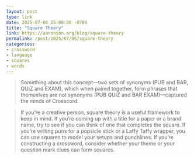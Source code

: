 ```yaml
---
layout: post
type: link
date: 2025-07-06 15:00:00 -0700
title: "Square Theory"
link: https://aaronson.org/blog/square-theory
permalink: /post/2025/07/06/square-theory
categories: 
- crossword
- language
- squares
- words
---
```

<blockquote>Something about this concept—two sets of synonyms (PUB and BAR, QUIZ and EXAM), which when paired together, form phrases that themselves are not synonyms (PUB QUIZ and BAR EXAM)—captured the minds of Crosscord.</blockquote>
<blockquote> If you’re a creative person, square theory is a useful framework to keep in mind. If you’re coming up with a title for a paper or a brand name, try to see if you can think of one that completes the square. If you’re writing puns for a popsicle stick or a Laffy Taffy wrapper, you can use squares to model your setups and punchlines. If you’re constructing a crossword, consider whether your theme or your question mark clues can form squares.</blockquote>